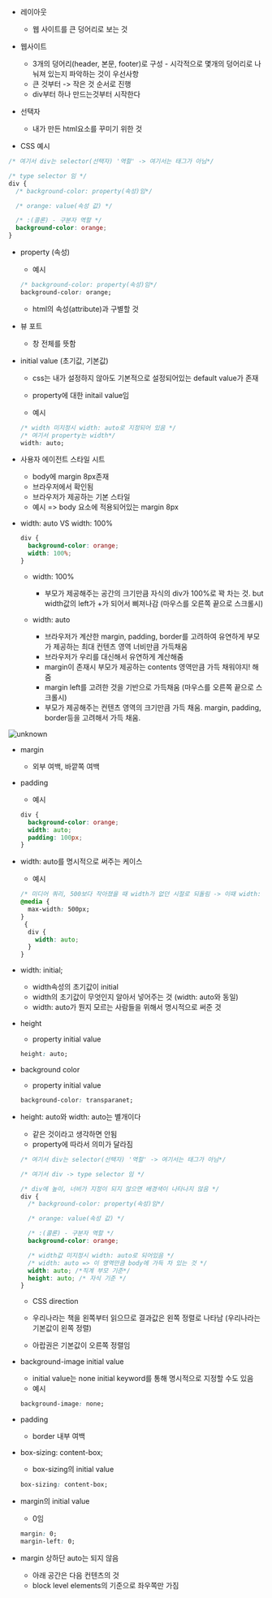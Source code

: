 - 레이아웃

  - 웹 사이트를 큰 덩어리로 보는 것

- 웹사이트

  - 3개의 덩어리(header, 본문, footer)로 구성 - 시각적으로 몇개의 덩어리로 나눠져 있는지 파악하는 것이 우선사항
  - 큰 것부터 -> 작은 것 순서로 진행
  - div부터 하나 만드는것부터 시작한다

- 선택자

  - 내가 만든 html요소를 꾸미기 위한 것

- CSS 예시

```css
/* 여기서 div는 selector(선택자) '역할' -> 여기서는 태그가 아님*/

/* type selector 임 */
div {
  /* background-color: property(속성)임*/

  /* orange: value(속성 값) */

  /* :(콜론) - 구분자 역할 */
  background-color: orange;
}
```

- property (속성)

  - 예시

  ```css
  /* background-color: property(속성)임*/
  background-color: orange;
  ```

  - html의 속성(attribute)과 구별할 것

- 뷰 포트

  - 창 전체를 뜻함

- initial value (초기값, 기본값)

  - css는 내가 설정하지 않아도 기본적으로 설정되어있는 default value가 존재
  - property에 대한 initail value임

  - 예시

  ```css
  /* width 미지정시 width: auto로 지정되어 있음 */
  /* 여기서 property는 width*/
  width: auto;
  ```

- 사용자 에이전트 스타일 시트

  - body에 margin 8px존재
  - 브라우저에서 확인됨
  - 브라우저가 제공하는 기본 스타일
  - 예시 => body 요소에 적용되어있는 margin 8px

- width: auto VS width: 100%

  ```css
  div {
    background-color: orange;
    width: 100%;
  }
  ```

  - width: 100%

    - 부모가 제공해주는 공간의 크기만큼 자식의 div가 100%로 꽉 차는 것. but width값의
      left가 +가 되어서 삐져나감 (마우스를 오른쪽 끝으로 스크롤시)

  - width: auto
    - 브라우저가 계산한 margin, padding, border를 고려하여 유연하게 부모가 제공하는 최대 컨텐츠 영역 너비만큼 가득채움
    - 브라우저가 우리를 대신해서 유연하게 계산해줌
    - margin이 존재시 부모가 제공하는 contents 영역만큼 가득 채워야지! 해줌
    - margin left를 고려한 것을 기반으로 가득채움 (마우스를 오른쪽 끝으로 스크롤시)
    - 부모가 제공해주는 컨텐츠 영역의 크기만큼 가득 채움. margin, padding, border등을 고려해서 가득 채움.

![unknown](https://user-images.githubusercontent.com/68424403/188040319-cb60f694-3199-4642-b76b-8f4521189986.png)

- margin

  - 외부 여백, 바깥쪽 여백

- padding

  - 예시

  ```css
  div {
    background-color: orange;
    width: auto;
    padding: 100px;
  }
  ```

- width: auto를 명시적으로 써주는 케이스

  - 예시

  ```css
  /* 미디어 쿼리, 500보다 작아졌을 때 width가 없던 시절로 되돌림 -> 이때 width: auto로 적음 */
  @media {
    max-width: 500px;
  }
   {
    div {
      width: auto;
    }
  }
  ```

- width: initial;

  - width속성의 초기값이 initial
  - width의 초기값이 무엇인지 알아서 넣어주는 것 (width: auto와 동일)
  - width: auto가 뭔지 모르는 사람들을 위해서 명시적으로 써준 것

- height

  - property initial value

  ```css
  height: auto;
  ```

- background color

  - property initial value

  ```css
  background-color: transparanet;
  ```

- height: auto와 width: auto는 별개이다

  - 같은 것이라고 생각하면 안됨
  - property에 따라서 의미가 달라짐

  ```css
  /* 여기서 div는 selector(선택자) '역할' -> 여기서는 태그가 아님*/

  /* 여기서 div -> type selector 임 */

  /* div에 높이, 너비가 지정이 되지 않으면 배경색이 나타나지 않음 */
  div {
    /* background-color: property(속성)임*/

    /* orange: value(속성 값) */

    /* :(콜론) - 구분자 역할 */
    background-color: orange;

    /* width값 미지정시 width: auto로 되어있음 */
    /* width: auto => 이 영역만큼 body에 가득 차 있는 것 */
    width: auto; /*직계 부모 기준*/
    height: auto; /* 자식 기준 */
  }
  ```

  - CSS direction

  - 우리나라는 책을 왼쪽부터 읽으므로 결과값은 왼쪽 정렬로 나타남 (우리나라는 기본값이 왼쪽 정렬)

  - 아랍권은 기본값이 오른쪽 정렬임

- background-image initial value

  - initial value는 none
    initial keyword를 통해 명시적으로 지정할 수도 있음
  - 예시

  ```css
  background-image: none;
  ```

- padding

  - border 내부 여백

- box-sizing: content-box;

  - box-sizing의 initial value

  ```css
  box-sizing: content-box;
  ```

- margin의 initial value

  - 0임

  ```css
  margin: 0;
  margin-left: 0;
  ```

- margin 상하단 auto는 되지 않음
  - 아래 공간은 다음 컨텐츠의 것
  - block level elements의 기준으로 좌우쪽만 가짐

